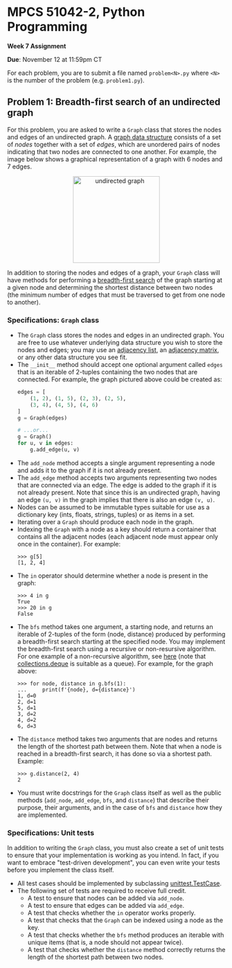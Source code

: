 # MPCS 51042-2, Python Programming

**Week 7 Assignment**

**Due**: November 12 at 11:59pm CT

For each problem, you are to submit a file named `problem<N>.py` where `<N>` is the number of the problem (e.g. `problem1.py`).

## Problem 1: Breadth-first search of an undirected graph

For this problem, you are asked to write a `Graph` class that stores the nodes and edges of an undirected graph. A [graph data structure](https://en.wikipedia.org/wiki/Graph_(abstract_data_type)) consists of a set of *nodes* together with a set of *edges*, which are unordered pairs of nodes indicating that two nodes are connected to one another. For example, the image below shows a graphical representation of a graph with 6 nodes and 7 edges.

<div align="center">
  <img src="https://upload.wikimedia.org/wikipedia/commons/5/5b/6n-graf.svg" alt="undirected graph" width="200"/>
</div>

In addition to storing the nodes and edges of a graph, your `Graph` class will have methods for performing a [breadth-first search](https://en.wikipedia.org/wiki/Breadth-first_search) of the graph starting at a given node and determining the shortest distance between two nodes (the minimum number of edges that must be traversed to get from one node to another).

### Specifications: `Graph` class

- The `Graph` class stores the nodes and edges in an undirected graph. You are free to use whatever underlying data structure you wish to store the nodes and edges; you may use an [adjacency list](https://en.wikipedia.org/wiki/Adjacency_list), an [adjacency matrix](https://en.wikipedia.org/wiki/Adjacency_matrix), or any other data structure you see fit. 
- The `__init__` method should accept one optional argument called `edges` that is an iterable of 2-tuples containing the two nodes that are connected. For example, the graph pictured above could be created as:
    ```python
    edges = [
        (1, 2), (1, 5), (2, 3), (2, 5),
        (3, 4), (4, 5), (4, 6)
    ]
    g = Graph(edges)

    # ...or...
    g = Graph()
    for u, v in edges:
        g.add_edge(u, v)
    ```
- The `add_node` method accepts a single argument representing a node and adds it to the graph if it is not already present.
- The `add_edge` method accepts two arguments representing two nodes that are connected via an edge. The edge is added to the graph if it is not already present. Note that since this is an undirected graph, having an edge `(u, v)` in the graph implies that there is also an edge `(v, u)`.
- Nodes can be assumed to be immutable types suitable for use as a dictionary key (ints, floats, strings, tuples) or as items in a set.
- Iterating over a `Graph` should produce each node in the graph.
- Indexing the `Graph` with a node as a key should return a container that contains all the adjacent nodes (each adjacent node must appear only once in the container). For example:
    ```pycon
    >>> g[5]
    [1, 2, 4]
    ```
- The `in` operator should determine whether a node is present in the graph:
    ```pycon
    >>> 4 in g
    True
    >>> 20 in g
    False
    ```
- The `bfs` method takes one argument, a starting node, and returns an iterable of 2-tuples of the form (node, distance) produced by performing a breadth-first search starting at the specified node. You may implement the breadth-first search using a recursive or non-resursive algorithm. For one example of a non-recursive algorithm, see [here](https://www.hackerearth.com/practice/algorithms/graphs/breadth-first-search/tutorial/) (note that [collections.deque](https://docs.python.org/3/library/collections.html#collections.deque) is suitable as a queue). For example, for the graph above:
    ```pycon
    >>> for node, distance in g.bfs(1):
    ...     print(f'{node}, d={distance}')
    1, d=0
    2, d=1
    5, d=1
    3, d=2
    4, d=2
    6, d=3
    ```
- The `distance` method takes two arguments that are nodes and returns the length of the shortest path between them. Note that when a node is reached in a breadth-first search, it has done so via a shortest path. Example:
    ```
    >>> g.distance(2, 4)
    2
    ```
- You must write docstrings for the `Graph` class itself as well as the public methods (`add_node`, `add_edge`, `bfs`, and `distance`) that describe their purpose, their arguments, and in the case of `bfs` and `distance` how they are implemented.

### Specifications: Unit tests

In addition to writing the `Graph` class, you must also create a set of unit tests to ensure that your implementation is working as you intend. In fact, if you want to embrace "test-driven development", you can even write your tests before you implement the class itself.

- All test cases should be implemented by subclassing [unittest.TestCase](https://docs.python.org/3/library/unittest.html#unittest.TestCase).
- The following set of tests are required to receive full credit.
  - A test to ensure that nodes can be added via `add_node`.
  - A test to ensure that edges can be added via `add_edge`.
  - A test that checks whether the `in` operator works properly.
  - A test that checks that the `Graph` can be indexed using a node as the key.
  - A test that checks whether the `bfs` method produces an iterable with unique items (that is, a node should not appear twice).
  - A test that checks whether the `distance` method correctly returns the length of the shortest path between two nodes.
